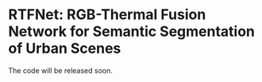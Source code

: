 # RTFNet: RGB-Thermal Fusion Network for Semantic Segmentation of Urban Scenes
The code will be released soon.
